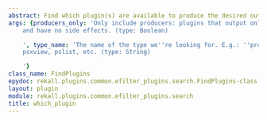 ```yaml
---
abstract: Find which plugin(s) are available to produce the desired output.
args: {producers_only: 'Only include producers: plugins that output only this struct
    and have no side effects. (type: Boolean)

    ', type_name: 'The name of the type we''re looking for. E.g.: ''proc'' will find
    psxview, pslist, etc. (type: String)

    '}
class_name: FindPlugins
epydoc: rekall.plugins.common.efilter_plugins.search.FindPlugins-class.html
layout: plugin
module: rekall.plugins.common.efilter_plugins.search
title: which_plugin
---
```

